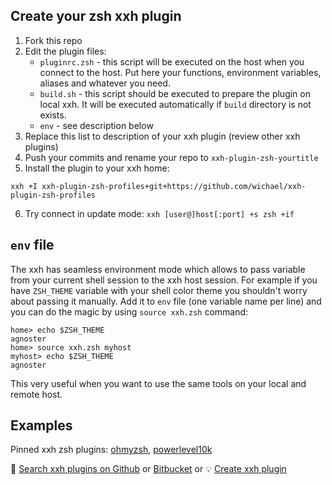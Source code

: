 ## Create your zsh xxh plugin
1. Fork this repo
2. Edit the plugin files:
    * `pluginrc.zsh` -  this script will be executed on the host when you connect to the host. Put here your functions, environment variables, aliases and whatever you need.
    * `build.sh` - this script should be executed to prepare the plugin on local xxh. It will be executed automatically if `build` directory is not exists.
    * `env` - see description below     
3. Replace this list to description of your xxh plugin (review other xxh plugins)
4. Push your commits and rename your repo to `xxh-plugin-zsh-yourtitle`
5. Install the plugin to your xxh home:
```
xxh +I xxh-plugin-zsh-profiles+git+https://github.com/wichael/xxh-plugin-zsh-profiles
```
6. Try connect in update mode: `xxh [user@]host[:port] +s zsh +if`

## `env` file
The xxh has seamless environment mode which allows to pass variable from your current shell session 
to the xxh host session. For example if you have `ZSH_THEME` variable with your shell color theme you shouldn't
worry about passing it manually. Add it to `env` file (one variable name per line) and you can do the magic by using `source xxh.zsh` command:
```
home> echo $ZSH_THEME
agnoster
home> source xxh.zsh myhost
myhost> echo $ZSH_THEME
agnoster
``` 
This very useful when you want to use the same tools on your local and remote host. 

## Examples
Pinned xxh zsh plugins: [ohmyzsh](https://github.com/xxh/xxh-plugin-zsh-ohmyzsh), [powerlevel10k](https://github.com/xxh/xxh-plugin-zsh-powerlevel10k)

🔎 [Search xxh plugins on Github](https://github.com/search?q=xxh-plugin-zsh&type=Repositories) or [Bitbucket](https://bitbucket.org/repo/all?name=xxh-plugin-zsh) or 💡 [Create xxh plugin](https://github.com/xxh/xxh-plugin-zsh-example)
